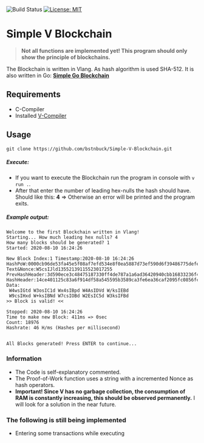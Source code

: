 ![Build Status](https://github.com/bstnbuck/Simple-V-Blockchain/workflows/Simple-V-Blockchain/badge.svg)
[![License: MIT](https://img.shields.io/badge/License-MIT-blue.svg)](https://github.com/bstnbuck/Simple-Go-Blockchain/blob/master/LICENSE)
# Simple V Blockchain

>**Not all functions are implemented yet! This program should only show the principle of blockchains.**

The Blockchain is written in Vlang. As hash algorithm is used SHA-512.
It is also written in Go: [**Simple Go Blockchain**](https://github.com/bstnbuck/Simple-Go-Blockchain)

## Requirements
- C-Compiler
- Installed [V-Compiler](https://github.com/vlang/v)

## Usage
`git clone https://github.com/bstnbuck/Simple-V-Blockchain.git`

##### Execute:
* If you want to execute the Blockchain run the program in console with `v run .`.
* After that enter the number of leading hex-nulls the hash should have. Should like this: **4**
    => Otherwise an error will be printed and the program exits.

##### Example output:
```
Welcome to the first Blockchain written in Vlang!
Starting... How much leading hex nulls? 4
How many blocks should be generated? 1
Started: 2020-08-10 16:24:26

New Block Index:1 Timestamp:2020-08-10 16:24:26
HashPoW:0000cb96de53fa45e5f08af7efd534e8f0ea5887d73ef590d6f39486775defebdf132153d4367b4d26a1b95cc113e07c8dcd29b2e98b5a6cb31d8b8acc710d97
Text&Nonce:W5csIJld13552139115523017255
PrevHashHeader:3d590ece3c48475187330ff4de787a1a6ad36420940cbb16833236f4b8f4e33e086fea4f573c9e439e5f986894bc6603b73e7fbc983106661f9628065a670405
HashHeader:14ce401125c83a6f914df58a545595b3589ca3fe6ea36caf2095fc0856fc02453a24cb23fc9f82829653b41e77760c73998f369d1a5853a046b3a0fef65b113a
Data:
 W4wsIGtd W3osIC1d Wx4sIBpd W4AsIDVd W/ksIEBd
 W9csIHxd W+ksIBNd W7csIOBd W2EsIC5d W3ksIFBd
>> Block is valid! <<

Stopped: 2020-08-10 16:24:26
Time to make new Block: 411ms => 0sec
Count: 18976
Hashrate: 46 H/ms (Hashes per millisecond)


All Blocks generated! Press ENTER to continue...
```

### Information
* The Code is self-explanatory commented.
* The Proof-of-Work function uses a string with a incremented Nonce as hash operators.
* **Important! Since V has no garbage collection, the consumption of RAM is constantly increasing, this should be observed permanently.** I will look for a solution in the near future.

### The following is still being implemented
* Entering some transactions while executing
